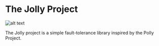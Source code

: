 # The Jolly Project

![alt text](https://lh5.googleusercontent.com/kQGmFx8VmswcohjluFdo_0kNVUHld77N9ALNpz4PPCRItTzMoxVbz-OqP9VwaTSM6I_Fbvop3AJ7bOtMkHpedXS5__y4tVneGieRjokj=s325)

The Jolly project is a simple fault-tolerance library inspired by the Polly Project.
